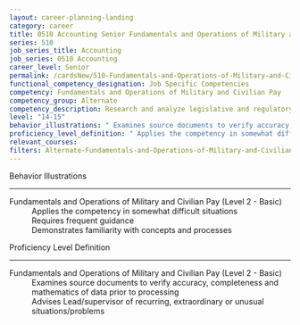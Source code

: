 ```yaml
---
layout: career-planning-landing
category: career
title: 0510 Accounting Senior Fundamentals and Operations of Military and Civilian Pay
series: 510
job_series_title: Accounting
job_series: 0510 Accounting
career_level: Senior
permalink: /cardsNew/510-Fundamentals-and-Operations-of-Military-and-Civilian-Pay-Senior
functional_competency_designation: Job Specific Competencies
competency: Fundamentals and Operations of Military and Civilian Pay
competency_group: Alternate
competency_description: Research and analyze legislative and regulatory guidance related to entitlements to ensure proper payments
level: "14-15"
behavior_illustrations: " Examines source documents to verify accuracy, completeness and mathematics of data prior to processing  Advises Lead/supervisor of recurring, extraordinary or unusual situations/problems"
proficiency_level_definition: " Applies the competency in somewhat difficult situations  Requires frequent guidance  Demonstrates familiarity with concepts and processes"
relevant_courses: 
filters: Alternate-Fundamentals-and-Operations-of-Military-and-Civilian-Pay GS-14-15 series-0510
---
```


<div class="desktop:grid-col-6 margin-y-3">
  <div class="border-top-2 bg-white padding-3 shadow-5 height-full members-hover border-1px button-border border-top-blue radius-lg">
    <p class="text-bold label-color font-size-21">Behavior Illustrations</p>
    <hr class="hr-green"/>
    <dl class="text-base card-content-color"><dt>Fundamentals and Operations of Military and Civilian Pay (Level 2 - Basic)</dt><dd>Applies the competency in somewhat difficult situations </dd><dd>Requires frequent guidance </dd><dd>Demonstrates familiarity with concepts and processes</dd></dl>
  </div>
</div>
<div class="desktop:grid-col-6 margin-y-3">
  <div class="border-top-2 bg-white padding-3 shadow-5 height-full members-hover border-1px button-border border-top-blue radius-lg">
    <p class="text-bold label-color font-size-21">Proficiency Level Definition</p>
     <hr class="hr-green"/>
    <dl class="text-base card-content-color"><dt>Fundamentals and Operations of Military and Civilian Pay (Level 2 - Basic)</dt><dd>Examines source documents to verify accuracy, completeness and mathematics of data prior to processing </dd><dd>Advises Lead/supervisor of recurring, extraordinary or unusual situations/problems</dd></dl>
  </div>
</div>